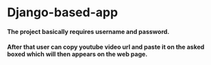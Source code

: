 # Django-based-app
#### The project basically requires username and password.
#### After that user can copy youtube video url and paste it on the asked boxed which will then appears on the web page.
